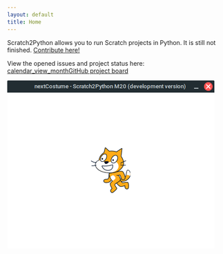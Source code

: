 ```yaml
---
layout: default
title: Home
---
```


Scratch2Python allows you to run Scratch projects in Python. It is still not finished. [Contribute here!](https://github.com/Secret-chest/scratch2python)

View the opened issues and project status here:  
<a class="button" href="https://github.com/users/Secret-chest/projects/1?query=is%3Aopen+sort%3Aupdated-desc"><span class="material-icons">calendar_view_month</span>GitHub project board</a>

![Screenshot of Scratch2Python on Linux Mint](/images/screenshots/linux-mint.png "Screenshot of Scratch2Python on Linux Mint")

